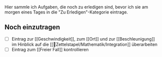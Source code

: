 Hier sammle ich Aufgaben, die noch zu erledigen sind, bevor ich sie am morgen eines Tages in die "Zu Erledigen"-Kategorie eintrage.

## Noch einzutragen

- [ ] Eintrag zur [[Geschwindigkeit]], zum [[Ort]] und zur [[Beschleunigung]] im Hinblick auf die [[📂Zettelstapel/Mathematik/Integration]] überarbeiten
- [ ] Eintrag zum [[Freier Fall]] kontrollieren